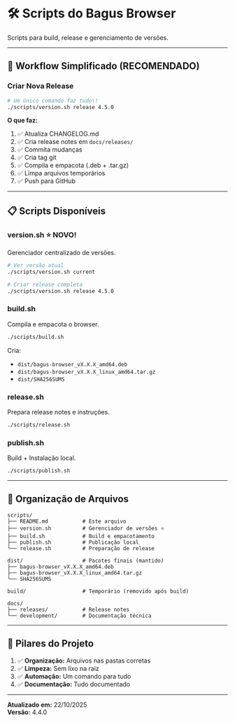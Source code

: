 # 🛠️ Scripts do Bagus Browser

Scripts para build, release e gerenciamento de versões.

---

## 🚀 Workflow Simplificado (RECOMENDADO)

### Criar Nova Release

```bash
# Um único comando faz tudo\!
./scripts/version.sh release 4.5.0
```

**O que faz:**
1. ✅ Atualiza CHANGELOG.md
2. ✅ Cria release notes em `docs/releases/`
3. ✅ Commita mudanças
4. ✅ Cria tag git
5. ✅ Compila e empacota (.deb + .tar.gz)
6. ✅ Limpa arquivos temporários
7. ✅ Push para GitHub

---

## 📋 Scripts Disponíveis

### version.sh ⭐ NOVO\!
Gerenciador centralizado de versões.

```bash
# Ver versão atual
./scripts/version.sh current

# Criar release completa
./scripts/version.sh release 4.5.0
```

### build.sh
Compila e empacota o browser.

```bash
./scripts/build.sh
```

Cria:
- `dist/bagus-browser_vX.X.X_amd64.deb`
- `dist/bagus-browser_vX.X.X_linux_amd64.tar.gz`
- `dist/SHA256SUMS`

### release.sh
Prepara release notes e instruções.

```bash
./scripts/release.sh
```

### publish.sh
Build + Instalação local.

```bash
./scripts/publish.sh
```

---

## 📁 Organização de Arquivos

```
scripts/
├── README.md           # Este arquivo
├── version.sh          # Gerenciador de versões ⭐
├── build.sh            # Build e empacotamento
├── publish.sh          # Publicação local
└── release.sh          # Preparação de release

dist/                   # Pacotes finais (mantido)
├── bagus-browser_vX.X.X_amd64.deb
├── bagus-browser_vX.X.X_linux_amd64.tar.gz
└── SHA256SUMS

build/                  # Temporário (removido após build)

docs/
├── releases/           # Release notes
└── development/        # Documentação técnica
```

---

## 🎯 Pilares do Projeto

1. ✅ **Organização:** Arquivos nas pastas corretas
2. ✅ **Limpeza:** Sem lixo na raiz
3. ✅ **Automação:** Um comando para tudo
4. ✅ **Documentação:** Tudo documentado

---

**Atualizado em:** 22/10/2025  
**Versão:** 4.4.0
